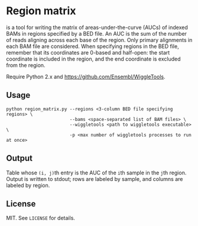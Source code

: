 # Region matrix
is a tool for writing the matrix of areas-under-the-curve (AUCs) of indexed BAMs in regions specified by a BED file. An AUC is the sum of the number of reads aligning across each base of the region. Only primary alignments in each BAM file are considered. When specifying regions in the BED file, remember that its coordinates are 0-based and half-open: the start coordinate is included in the region, and the end coordinate is excluded from the region.

Require Python 2.x and https://github.com/Ensembl/WiggleTools.

## Usage

```
python region_matrix.py --regions <3-column BED file specifying regions> \
                        --bams <space-separated list of BAM files> \
                        --wiggletools <path to wiggletools executable> \
                        -p <max number of wiggletools processes to run at once>
```

## Output

Table whose `(i, j)`th entry is the AUC of the `i`th sample in the `j`th region. Output is written to stdout; rows are labeled by sample, and columns are labeled by region.

## License

MIT. See `LICENSE` for details.
